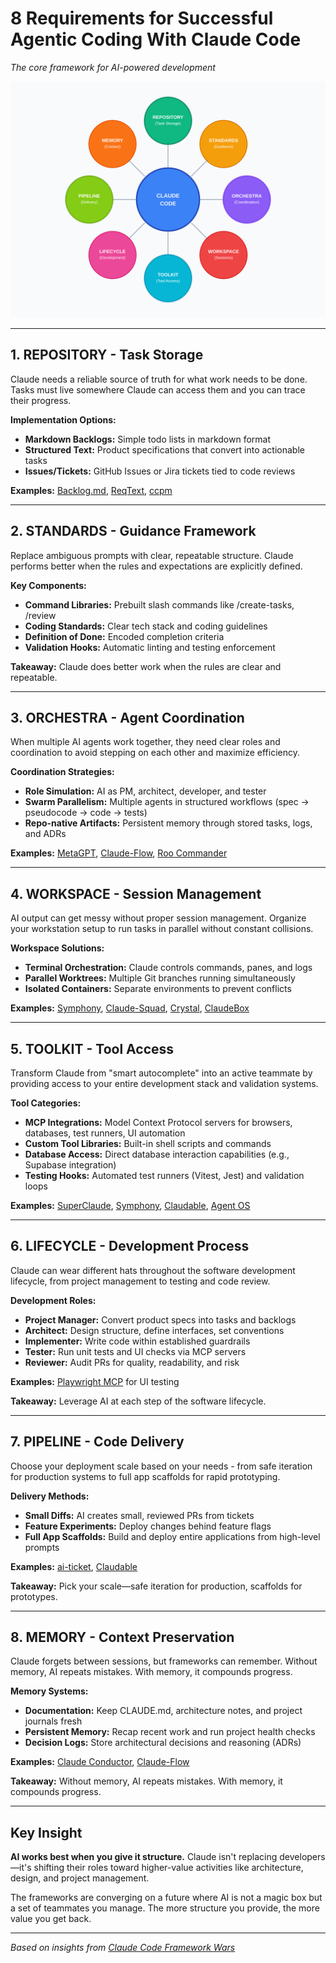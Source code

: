# 8 Requirements for Successful Agentic Coding With Claude Code

*The core framework for AI-powered development*

![Agentic Coding Framework](./images/agentic-coding-framework-requirements-diagram.svg)

---

## 1. REPOSITORY - Task Storage

Claude needs a reliable source of truth for what work needs to be done. Tasks must live somewhere Claude can access them and you can trace their progress.

**Implementation Options:**
- **Markdown Backlogs:** Simple todo lists in markdown format
- **Structured Text:** Product specifications that convert into actionable tasks  
- **Issues/Tickets:** GitHub Issues or Jira tickets tied to code reviews

**Examples:** [Backlog.md](https://github.com/MrLesk/Backlog.md), [ReqText](https://github.com/fred-terzi/reqtext), [ccpm](https://github.com/automazeio/ccpm)

---

## 2. STANDARDS - Guidance Framework

Replace ambiguous prompts with clear, repeatable structure. Claude performs better when the rules and expectations are explicitly defined.

**Key Components:**
- **Command Libraries:** Prebuilt slash commands like /create-tasks, /review
- **Coding Standards:** Clear tech stack and coding guidelines
- **Definition of Done:** Encoded completion criteria
- **Validation Hooks:** Automatic linting and testing enforcement

**Takeaway:** Claude does better work when the rules are clear and repeatable.

---

## 3. ORCHESTRA - Agent Coordination

When multiple AI agents work together, they need clear roles and coordination to avoid stepping on each other and maximize efficiency.

**Coordination Strategies:**
- **Role Simulation:** AI as PM, architect, developer, and tester
- **Swarm Parallelism:** Multiple agents in structured workflows (spec → pseudocode → code → tests)
- **Repo-native Artifacts:** Persistent memory through stored tasks, logs, and ADRs

**Examples:** [MetaGPT](https://github.com/FoundationAgents/MetaGPT), [Claude-Flow](https://github.com/ruvnet/claude-flow), [Roo Commander](https://github.com/jezweb/roo-commander)

---

## 4. WORKSPACE - Session Management

AI output can get messy without proper session management. Organize your workstation setup to run tasks in parallel without constant collisions.

**Workspace Solutions:**
- **Terminal Orchestration:** Claude controls commands, panes, and logs
- **Parallel Worktrees:** Multiple Git branches running simultaneously
- **Isolated Containers:** Separate environments to prevent conflicts

**Examples:** [Symphony](https://github.com/sincover/Symphony), [Claude-Squad](https://github.com/smtg-ai/claude-squad), [Crystal](https://github.com/stravu/crystal), [ClaudeBox](https://github.com/RchGrav/claudebox)

---

## 5. TOOLKIT - Tool Access

Transform Claude from "smart autocomplete" into an active teammate by providing access to your entire development stack and validation systems.

**Tool Categories:**
- **MCP Integrations:** Model Context Protocol servers for browsers, databases, test runners, UI automation
- **Custom Tool Libraries:** Built-in shell scripts and commands
- **Database Access:** Direct database interaction capabilities (e.g., Supabase integration)
- **Testing Hooks:** Automated test runners (Vitest, Jest) and validation loops

**Examples:** [SuperClaude](https://github.com/SuperClaude-Org/SuperClaude_Framework), [Symphony](https://github.com/sincover/Symphony), [Claudable](https://github.com/opactorai/Claudable), [Agent OS](https://github.com/buildermethods/agent-os)

---

## 6. LIFECYCLE - Development Process

Claude can wear different hats throughout the software development lifecycle, from project management to testing and code review.

**Development Roles:**
- **Project Manager:** Convert product specs into tasks and backlogs
- **Architect:** Design structure, define interfaces, set conventions
- **Implementer:** Write code within established guardrails
- **Tester:** Run unit tests and UI checks via MCP servers
- **Reviewer:** Audit PRs for quality, readability, and risk

**Examples:** [Playwright MCP](https://github.com/microsoft/playwright-mcp) for UI testing

**Takeaway:** Leverage AI at each step of the software lifecycle.

---

## 7. PIPELINE - Code Delivery

Choose your deployment scale based on your needs - from safe iteration for production systems to full app scaffolds for rapid prototyping.

**Delivery Methods:**
- **Small Diffs:** AI creates small, reviewed PRs from tickets
- **Feature Experiments:** Deploy changes behind feature flags
- **Full App Scaffolds:** Build and deploy entire applications from high-level prompts

**Examples:** [ai-ticket](https://github.com/jmikedupont2/ai-ticket), [Claudable](https://github.com/opactorai/Claudable)

**Takeaway:** Pick your scale—safe iteration for production, scaffolds for prototypes.

---

## 8. MEMORY - Context Preservation

Claude forgets between sessions, but frameworks can remember. Without memory, AI repeats mistakes. With memory, it compounds progress.

**Memory Systems:**
- **Documentation:** Keep CLAUDE.md, architecture notes, and project journals fresh
- **Persistent Memory:** Recap recent work and run project health checks
- **Decision Logs:** Store architectural decisions and reasoning (ADRs)

**Examples:** [Claude Conductor](https://github.com/superbasicstudio/claude-conductor), [Claude-Flow](https://github.com/ruvnet/claude-flow)

**Takeaway:** Without memory, AI repeats mistakes. With memory, it compounds progress.

---

## Key Insight

**AI works best when you give it structure.** Claude isn't replacing developers—it's shifting their roles toward higher-value activities like architecture, design, and project management.

The frameworks are converging on a future where AI is not a magic box but a set of teammates you manage. The more structure you provide, the more value you get back.

---

*Based on insights from [Claude Code Framework Wars](https://shmck.substack.com/p/claude-code-framework-wars)*
